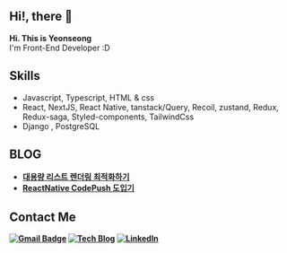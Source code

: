 ## <strong> Hi!, there 👋</strong>

 <strong>Hi. This is Yeonseong</strong> <br/>
 I'm Front-End Developer :D
 
 
 ## <strong> Skills </strong>
  - Javascript, Typescript, HTML & css
  - React, NextJS, React Native, tanstack/Query, Recoil, zustand, Redux, Redux-saga, Styled-components, TailwindCss 
  - Django , PostgreSQL


## <strong>BLOG<strong>
- [대용량 리스트 렌더링 최적화하기](https://leeyeonseong.github.io/tech-blog/articles/react-virtualized/)
- [ReactNative CodePush 도입기](https://leeyeonseong.github.io/tech-blog/articles/react-native-codepush/)

## <strong>Contact Me </strong>

[![Gmail Badge](https://img.shields.io/badge/Gmail-d14836?style=flat-square&logo=Gmail&logoColor=white&link=mailto:snugyun01@gmail.com)](mailto:dustjd1535@gmail.com)
[![Tech Blog](https://img.shields.io/badge/Tech%20Blog-black?style=flat&logo=Git&logoColor=181717)](https://leeyeonseong.github.io/tech-blog/)
[![LinkedIn](https://img.shields.io/badge/LinkedIn-blue?style=flat-square&logo=LinkedIn&logoColor=white)](https://www.linkedin.com/in/leeys1535/)

 
 <br/>
